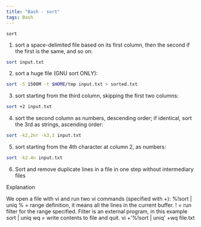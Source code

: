 ```yaml
---
title: "Bash - sort"
tags: Bash
---
```



`sort`

1. sort a space-delimited file based on its first column, then the second if the first is the same, and so on:

```bash
sort input.txt
```

2. sort a huge file (GNU sort ONLY):

```bash
sort -S 1500M -t $HOME/tmp input.txt > sorted.txt
```

3. sort starting from the third column, skipping the first two columns:

```bash
sort +2 input.txt
```

4. sort the second column as numbers, descending order; if identical, sort the 3rd as strings, ascending order:

```bash
sort -k2,2nr -k3,3 input.txt
```

5. sort starting from the 4th character at column 2, as numbers:

```bash
sort -k2.4n input.txt
```

6. Sort and remove duplicate lines in a file in one step without intermediary files

Explanation

We open a file with vi and run two vi commands (specified with +):
%!sort | uniq
% = range definition, it means all the lines in the current buffer.
! = run filter for the range specified. Filter is an external program, in this example sort | uniq
wq = write contents to file and quit.
vi +'%!sort | uniq' +wq file.txt

